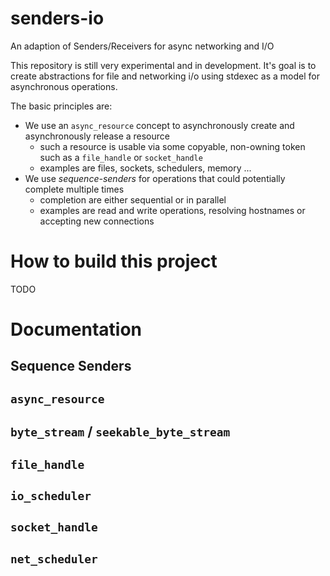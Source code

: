# senders-io
An adaption of Senders/Receivers for async networking and I/O

This repository is still very experimental and in development. It's goal is to create abstractions for file and networking i/o using stdexec as a model for asynchronous operations.

The basic principles are:
- We use an `async_resource` concept to asynchronously create and asynchronously release a resource
  - such a resource is usable via some copyable, non-owning token such as a `file_handle` or `socket_handle`
  - examples are files, sockets, schedulers, memory ...
- We use *sequence-senders* for operations that could potentially complete multiple times
  - completion are either sequential or in parallel
  - examples are read and write operations, resolving hostnames or accepting new connections

# How to build this project

TODO

# Documentation

## Sequence Senders

## `async_resource`

## `byte_stream` / `seekable_byte_stream`

## `file_handle`

## `io_scheduler`

## `socket_handle`

## `net_scheduler`
